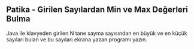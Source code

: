 ## Patika - Girilen Sayılardan Min ve Max Değerleri Bulma

Java ile klavyeden girilen N tane sayma sayısından en büyük ve en küçük sayıları bulan ve bu sayıları ekrana yazan programı yazın.